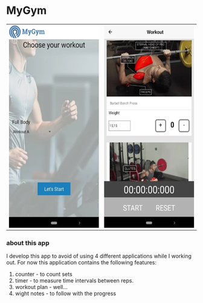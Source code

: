 # MyGym

|||
|--|--|
|<img src="https://github.com/dolby360/MyGym/blob/master/pictures/home_screen.PNG?raw=true" width="280" height="536">|<img src="https://github.com/dolby360/MyGym/blob/master/pictures/workout_plan.PNG?raw=true" width="280" height="536">|

### about this app
I develop this app to avoid of using 4 different applications while I working out.
For now this application contains the following features:
1) counter  - to count sets
2) timer    - to measure time intervals between reps.
3) workout plan - well...
4) wight notes - to follow with the progress  
